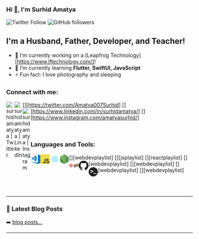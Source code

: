 ### Hi 👋, I'm Surhid Amatya 

![Twitter Follow](https://img.shields.io/twitter/follow/abuanwar072?label=surhidamatya&logo=twitter&style=for-the-badge)
![GitHub followers](https://img.shields.io/github/followers/surhidamatya?logo=GitHub&style=for-the-badge)

## I'm a Husband, Father, Developer, and Teacher!

- 🔭 I’m currently working on a [Leapfrog Technology][https://www.lftechnology.com/]!
- 🌱 I’m currently learning **Flutter, SwiftUI, JavaScript**
- ⚡ Fun fact: I love photography and sleeping

### Connect with me:

[<img align="left" alt="surhidamatya | Twitter" width="22px" src="https://cdn.jsdelivr.net/npm/simple-icons@v3/icons/twitter.svg" />][https://twitter.com/Amatya007Surhid]
[<img align="left" alt="surhidamatya | LinkedIn" width="22px" src="https://cdn.jsdelivr.net/npm/simple-icons@v3/icons/linkedin.svg" />][https://www.linkedin.com/in/surhidamatya/]
[<img align="left" alt="surhidamatya | Instagram" width="22px" src="https://cdn.jsdelivr.net/npm/simple-icons@v3/icons/instagram.svg" />][https://www.instagram.com/amatyasurhid/]

<br />

### Languages and Tools:

[<img align="left" alt="Visual Studio Code" width="26px" src="https://raw.githubusercontent.com/github/explore/80688e429a7d4ef2fca1e82350fe8e3517d3494d/topics/visual-studio-code/visual-studio-code.png" />][webdevplaylist]
[<img align="left" alt="JavaScript" width="26px" src="https://raw.githubusercontent.com/github/explore/80688e429a7d4ef2fca1e82350fe8e3517d3494d/topics/javascript/javascript.png" />][jsplaylist]
[<img align="left" alt="React" width="26px" src="https://raw.githubusercontent.com/github/explore/80688e429a7d4ef2fca1e82350fe8e3517d3494d/topics/react/react.png" />][reactplaylist]
[<img align="left" alt="Node.js" width="26px" src="https://raw.githubusercontent.com/github/explore/80688e429a7d4ef2fca1e82350fe8e3517d3494d/topics/nodejs/nodejs.png" />][webdevplaylist]
[<img align="left" alt="Git" width="26px" src="https://raw.githubusercontent.com/github/explore/80688e429a7d4ef2fca1e82350fe8e3517d3494d/topics/git/git.png" />][webdevplaylist]
[<img align="left" alt="GitHub" width="26px" src="https://raw.githubusercontent.com/github/explore/78df643247d429f6cc873026c0622819ad797942/topics/github/github.png" />][webdevplaylist]
[<img align="left" alt="Terminal" width="26px" src="https://raw.githubusercontent.com/github/explore/80688e429a7d4ef2fca1e82350fe8e3517d3494d/topics/terminal/terminal.png" />][webdevplaylist]

<br />
<br />

---

### 📕 Latest Blog Posts

➡️ [blog posts...](https://medium.com/@surhid.amatya)

---
